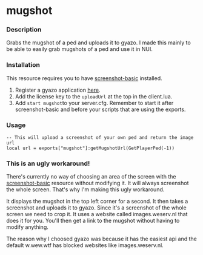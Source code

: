 # mugshot

### Description
Grabs the mugshot of a ped and uploads it to gyazo. I made this mainly to be able to easily grab mugshots of a ped and use it in NUI.

### Installation
This resource requires you to have <a href="https://github.com/citizenfx/screenshot-basic">screenshot-basic</a> installed.
1. Register a gyazo application <a href="https://gyazo.com/oauth/applications">here</a>.
2. Add the license key to the `uploadUrl` at the top in the client.lua.
3. Add `start mugshot`to your server.cfg. Remember to start it after screenshot-basic and before your scripts that are using the exports.

### Usage
```
-- This will upload a screenshot of your own ped and return the image url
local url = exports["mugshot"]:getMugshotUrl(GetPlayerPed(-1))
```

### This is an ugly workaround!
There's currently no way of choosing an area of the screen with the <a href="https://github.com/citizenfx/screenshot-basic">screenshot-basic</a> resource without modifying it. It will always screenshot the whole screen. That's why I'm making this ugly workaround. 

It displays the mugshot in the top left corner for a second. It then takes a screenshot and uploads it to gyazo. Since it's a screenshot of the whole screen we need to crop it. It uses a website called images.weserv.nl that does it for you. You'll then get a link to the mugshot without having to modify anything.

The reason why I choosed gyazo was because it has the easiest api and the default w.wew.wtf has blocked websites like images.weserv.nl.
